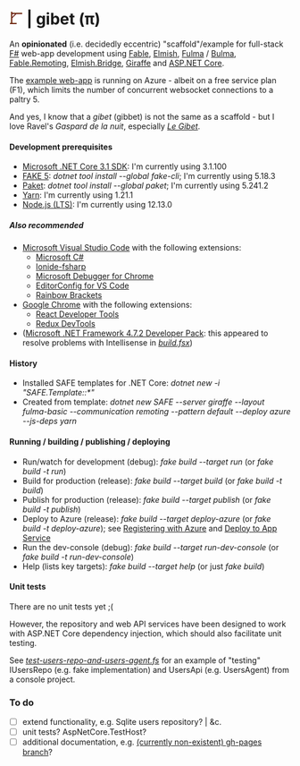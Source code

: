 # ![gibet](https://raw.githubusercontent.com/aornota/gibet/master/src/ui/public/gibet-24x24.png) | gibet (π)

An **opinionated** (i.e. decidedly eccentric) "scaffold"/example for full-stack [F#](http://fsharp.org/) web-app development using [Fable](http://fable.io/),
[Elmish](https://elmish.github.io/), [Fulma](https://github.com/Fulma/Fulma/) / [Bulma](https://bulma.io/), [Fable.Remoting](https://github.com/Zaid-Ajaj/Fable.Remoting/),
[Elmish.Bridge](https://github.com/Nhowka/Elmish.Bridge/), [Giraffe](https://github.com/giraffe-fsharp/Giraffe/) and [ASP.NET Core](https://docs.microsoft.com/en-us/aspnet/core/).

The [example web-app](https://gibet.azurewebsites.net/) is running on Azure - albeit on a free service plan (F1), which limits the number of concurrent websocket connections to a
paltry 5.

And yes, I know that a _gibet_ (gibbet) is not the same as a scaffold - but I love Ravel's _Gaspard de la nuit_, especially _[Le Gibet](https://www.youtube.com/watch?v=vRQF490yyAY/)_.

#### Development prerequisites

- [Microsoft .NET Core 3.1 SDK](https://dotnet.microsoft.com/download/dotnet-core/3.1/): I'm currently using 3.1.100
- [FAKE 5](https://fake.build/): _dotnet tool install --global fake-cli_; I'm currently using 5.18.3
- [Paket](https://fsprojects.github.io/Paket/): _dotnet tool install --global paket_; I'm currently using 5.241.2
- [Yarn](https://yarnpkg.com/lang/en/docs/install/): I'm currently using 1.21.1
- [Node.js (LTS)](https://nodejs.org/en/download/): I'm currently using 12.13.0

##### Also recommended

- [Microsoft Visual Studio Code](https://code.visualstudio.com/download/) with the following extensions:
    - [Microsoft C#](https://marketplace.visualstudio.com/items?itemName=ms-vscode.csharp)
    - [Ionide-fsharp](https://marketplace.visualstudio.com/items?itemName=ionide.ionide-fsharp)
    - [Microsoft Debugger for Chrome](https://marketplace.visualstudio.com/items?itemName=msjsdiag.debugger-for-chrome)
    - [EditorConfig for VS Code](https://marketplace.visualstudio.com/items?itemName=editorconfig.editorconfig)
    - [Rainbow Brackets](https://marketplace.visualstudio.com/items?itemName=2gua.rainbow-brackets)
- [Google Chrome](https://www.google.com/chrome/) with the following extensions:
    - [React Developer Tools](https://chrome.google.com/webstore/detail/react-developer-tools/fmkadmapgofadopljbjfkapdkoienihi/)
    - [Redux DevTools](https://chrome.google.com/webstore/detail/redux-devtools/lmhkpmbekcpmknklioeibfkpmmfibljd/)
- ([Microsoft .NET Framework 4.7.2 Developer Pack](https://dotnet.microsoft.com/download/dotnet-framework/net472/): this appeared to resolve problems with Intellisense in
_[build.fsx](https://github.com/aornota/gibet/blob/master/build.fsx)_)

#### History

- Installed SAFE templates for .NET Core: _dotnet new -i "SAFE.Template::*"_
- Created from template: _dotnet new SAFE --server giraffe --layout fulma-basic --communication remoting --pattern default --deploy azure --js-deps yarn_

#### Running / building / publishing / deploying

- Run/watch for development (debug): _fake build --target run_ (or _fake build -t run_)
- Build for production (release): _fake build --target build_ (or _fake build -t build_)
- Publish for production (release): _fake build --target publish_ (or _fake build -t publish_)
- Deploy to Azure (release): _fake build --target deploy-azure_ (or _fake build -t deploy-azure_);
see [Registering with Azure](https://safe-stack.github.io/docs/template-azure-registration/) and [Deploy to App Service](https://safe-stack.github.io/docs/template-appservice/)
- Run the dev-console (debug): _fake build --target run-dev-console_ (or _fake build -t run-dev-console_)
- Help (lists key targets): _fake build --target help_ (or just _fake build_)

#### Unit tests

There are no unit tests yet ;(

However, the repository and web API services have been designed to work with ASP.NET Core dependency injection, which should also facilitate unit testing.

See _[test-users-repo-and-users-agent.fs](https://github.com/aornota/gibet/blob/master/src/dev-console/test-users-repo-and-users-agent.fs)_ for an example of "testing" IUsersRepo
(e.g. fake implementation) and UsersApi (e.g. UsersAgent) from a console project.

### To do

- [ ] extend functionality, e.g. Sqlite users repository? | &c.
- [ ] unit tests? AspNetCore.TestHost?
- [ ] additional documentation, e.g. [(currently non-existent) gh-pages branch](https://aornota.github.io/gibet/)?
